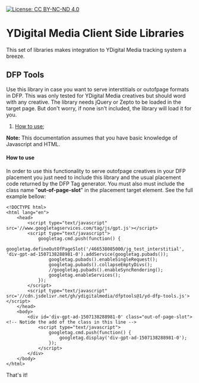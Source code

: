 [![License: CC BY-NC-ND 4.0](https://licensebuttons.net/l/by-nc-nd/4.0/80x15.png)](https://creativecommons.org/licenses/by-nc-nd/4.0/)


YDigital Media Client Side Libraries
====

This set of libraries makes integration to YDigital Media tracking system a breeze.



## DFP Tools
Use this library in case you want to serve interstitials or outofpage formats in DFP. This was only tested for YDigital Media creatives but should word with any creative.
The library needs jQuery or Zepto to be loaded in the target page. But don't worry, if none isn't included, the library will load it for you.

1. [How to use](#how-to-use);

**Note:** This documentation assumes that you have basic knowledge of Javascript and HTML.



#### How to use
In order to use this functionality to serve outofpage creatives in your DFP placement you just need to include this library and the usual placement code returned by the DFP Tag generator. You must also must include the class name "**out-of-page-slot**" in the placement target element.
See the full example bellow:
```
<!DOCTYPE html>
<html lang="en">
    <head>
        <script type="text/javascript" src='//www.googletagservices.com/tag/js/gpt.js'></script>
        <script type="text/javascript">
            googletag.cmd.push(function() {
                googletag.defineOutOfPageSlot('/466538085000/jg_test_interstitial', 'div-gpt-ad-1507138288981-0').addService(googletag.pubads());
                googletag.pubads().enableSingleRequest();
                googletag.pubads().collapseEmptyDivs();
                //googletag.pubads().enableSyncRendering();
                googletag.enableServices();
            });
        </script>
        <script type="text/javascript" src='//cdn.jsdelivr.net/gh/ydigitalmedia/dfptools@1/yd-dfp-tools.js'></script>
    </head>
    <body>
        <div id='div-gpt-ad-1507138288981-0' class="out-of-page-slot"><!-- Notide the add of the class in this line -->
            <script type="text/javascript">
                googletag.cmd.push(function() {
                    googletag.display('div-gpt-ad-1507138288981-0');
                });
            </script>
        </div>
    </body>
</html>
```

That's it!
